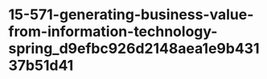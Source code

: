 # 15-571-generating-business-value-from-information-technology-spring_d9efbc926d2148aea1e9b43137b51d41